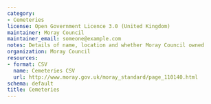 ```yaml
---
category:
- Cemeteries
license: Open Government Licence 3.0 (United Kingdom)
maintainer: Moray Council
maintainer_email: someone@example.com
notes: Details of name, location and whether Moray Council owned
organization: Moray Council
resources:
- format: CSV
  name: Cemeteries CSV
  url: http://www.moray.gov.uk/moray_standard/page_110140.html
schema: default
title: Cemeteries
---
```


